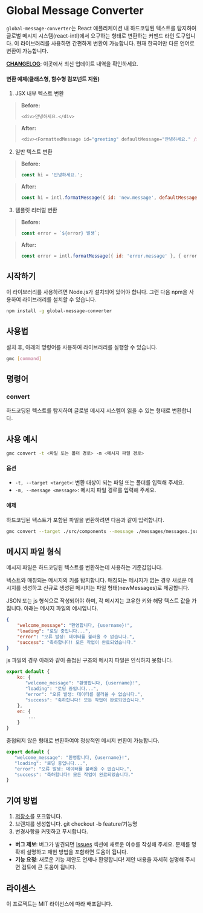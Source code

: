 # Global Message Converter
`global-message-converter`는 React 애플리케이션 내 하드코딩된 텍스트를 탐지하여 
글로벌 메시지 시스템(react-intl)에서 요구하는 형태로 변환하는 커맨드 라인 도구입니다. 
이 라이브러리를 사용하면 간편하게 변환이 가능합니다.
현재 한국어만 다른 언어로 변환이 가능합니다.

**[CHANGELOG](./CHANGELOG.md)**: 이곳에서 최신 업데이트 내역을 확인하세요.

#### 변환 예제(클래스형, 함수형 컴포넌트 지원)
1. JSX 내부 텍스트 변환

> **Before:**
> ```javascript
> <div>안녕하세요.</div>
> ```

> **After:**
> ```javascript
> <div><FormattedMessage id="greeting" defaultMessage="안녕하세요." /></div>
> ```

2. 일반 텍스트 변환
> **Before:**
> ```javascript
> const hi = '안녕하세요.';
> ```

> **After:**
> ```javascript
> const hi = intl.formatMessage({ id: 'new.message', defaultMessage: '안녕하세요.' });
> ```

3. 템플릿 리터럴 변환
> **Before:**
> ```javascript
> const error = `${error} 발생`;
> ```

> **After:**
> ```javascript
> const error = intl.formatMessage({ id: 'error.message' }, { error });
> ```

## 시작하기
이 라이브러리를 사용하려면 Node.js가 설치되어 있어야 합니다. 그런 다음 npm을 사용하여 라이브러리를 설치할 수 있습니다.
```bash
npm install -g global-message-converter
```
## 사용법
설치 후, 아래의 명령어를 사용하여 라이브러리를 실행할 수 있습니다.
```bash
gmc [command]
```
## 명령어
### convert
하드코딩된 텍스트를 탐지하여 글로벌 메시지 시스템이 읽을 수 있는 형태로 변환합니다.

## 사용 예시
```bash
gmc convert -t <파일 또는 폴더 경로> -m <메시지 파일 경로>
```

#### 옵션
- `-t, --target <target>`: 변환 대상이 되는 파일 또는 폴더를 입력해 주세요.
- `-m, --message <message>`: 메시지 파일 경로를 입력해 주세요.

#### 예제
하드코딩된 텍스트가 포함된 파일을 변환하려면 다음과 같이 입력합니다.
```bash
gmc convert --target ./src/components --message ./messages/messages.json
```

## 메시지 파일 형식
메시지 파일은 하드코딩된 텍스트를 변환하는데 사용하는 기준값입니다. 

텍스트와 매칭되는 메시지의 키를 탐지합니다. 매칭되는 메시지가 없는 경우 새로운 메시지를 생성하고 신규로 생성된 메시지는 파일 형태(newMessages)로 제공합니다.


JSON 또는 js 형식으로 작성되어야 하며, 각 메시지는 고유한 키와 해당 텍스트 값을 가집니다. 
아래는 메시지 파일의 예시입니다.
```json
{
    "welcome_message": "환영합니다, {username}!",
    "loading": "로딩 중입니다...",
    "error": "오류 발생: 데이터를 불러올 수 없습니다.",
    "success": "축하합니다! 모든 작업이 완료되었습니다."
}
```
js 파일의 경우 아래와 같이 중첩된 구조의 메시지 파일은 인식하지 못합니다.
```javascript
export default {
    ko: {
       "welcome_message": "환영합니다, {username}!",
       "loading": "로딩 중입니다...",
       "error": "오류 발생: 데이터를 불러올 수 없습니다.",
       "success": "축하합니다! 모든 작업이 완료되었습니다."
    },
    en: {
        ...
    }
}
```
중첩되지 않은 형태로 변환하여야 정상적인 메시지 변환이 가능합니다.
```javascript
export default {
   "welcome_message": "환영합니다, {username}!",
   "loading": "로딩 중입니다...",
   "error": "오류 발생: 데이터를 불러올 수 없습니다.",
   "success": "축하합니다! 모든 작업이 완료되었습니다."
}
```

## 기여 방법
1. [저장소](https://github.com/kimjunyoung90/global-message-converter.git)를 포크합니다.
2. 브랜치를 생성합니다.
   git checkout -b feature/기능명
3. 변경사항을 커밋하고 푸시합니다.

- **버그 제보**: 버그가 발견되면 [Issues](https://github.com/kimjunyoung90/global-message-converter/issues) 섹션에 새로운 이슈를 작성해 주세요. 문제를 명확히 설명하고 재현 방법을 포함하면 도움이 됩니다.
- **기능 요청**: 새로운 기능 제안도 언제나 환영합니다! 제안 내용을 자세히 설명해 주시면 검토에 큰 도움이 됩니다.

## 라이센스
이 프로젝트는 MIT 라이선스에 따라 배포됩니다.